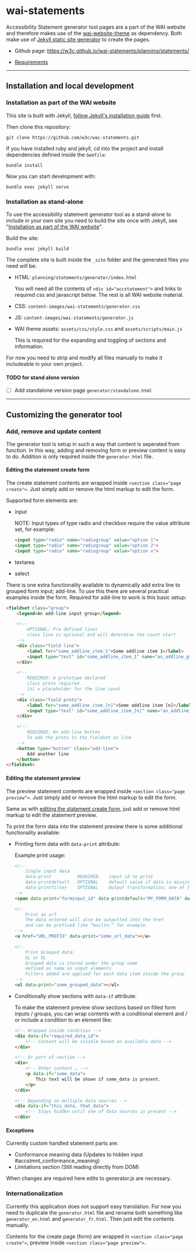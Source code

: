 # wai-statements

Accessibility Statement generator tool pages are a part of the WAI website and therefore makes use of the [wai-website-theme](https://github.com/w3c/wai-website-theme) as dependency. Both make use of [Jekyll static site generator](https://jekyllrb.com/) to create the pages.

- Github page: https://w3c.github.io/wai-statements/planning/statements/

- [Requirements](https://www.w3.org/WAI/EO/wiki/Accessibility_Statements_Requirements)

---

## Installation and local development

### Installation as part of the WAI website

This site is built with Jekyll, [follow Jekyll's installation guide](https://jekyllrb.com/docs/) first.

Then clone this repository:
```
git clone https://github.com/w3c/wai-statements.git
```

If you have installed ruby and jekyll, cd into the project and install dependencies defined inside the `Gemfile`:

```
bundle install
```

Now you can start development with:

```
bundle exec jekyll serve
```


### Installation as stand-alone

To use the accessibility statement generator tool as a stand-alone to include in your own site you need to build the site once with Jekyll, see "[Installation as part of the WAI website](#installation-as-part-of-the-wai-website)".

Build the site:
```
bundle exec jekyll build
```

The complete site is built inside the `_site` folder and the generated files you need will be:

- HTML: `planning/statements/generator/index.html`

    You will need all the contents of `<div id="accstatement">` and links to required css and javascript below. The rest is all WAI website material.

- CSS: `content-images/wai-statements/generator.css`
- JS: `content-images/wai-statements/generator.js`
- WAI theme assets: `assets/css/style.css` and `assets/scripts/main.js`

    This is required for the expanding and toggling of sections and information.

For now you need to strip and modify all files manually to make it includeable in your own project.

#### TODO for stand alone version

- [ ] Add standalone version page `generator/standalone.html`



---

## Customizing the generator tool

### Add, remove and update content

The generator tool is setup in such a way that content is seperated from function. In this way, adding and removing form or preview content is easy to do. Addition is only required inside the `generator.html` file.

#### Editing the statement create form

The create statement contents are wrapped inside `<section class="page create">`. Just simply add or remove the html markup to edit the form.

Supported form elements are:
- input

  NOTE: Input types of type radio and checkbox require the value attribute set, for example:

  ```html
  <input type="radio" name="radiogroup" value="option 1">
  <input type="radio" name="radiogroup" value="option 2">
  <input type="radio" name="radiogroup" value="option x">
  ```

- textarea
- select

There is one extra functionality available to dynamically add extra line to grouped form input; add-line. To use this there are several practical examples inside the form. Required for add-line to work is this basic setup:

```html
<fieldset class="group">
    <legend>An add-line input group</legend>

    <!--
        OPTIONAL: Pre defined lines
        class line is optional and will determine the count start
    -->
    <div class="field line">
        <label for="some_addline_item_1">Some addline item 1</label>
        <input type="text" id="some_addline_item_1" name="an_addline_grouping_name" />
    </div>

    <!--
        REQUIRED: A prototype declared
        class proto required
        [n] = placeholder for the line count
    -->
    <div class="field proto">
        <label for="some_addline_item_[n]">Some addline item [n]</label>
        <input type="text" id="some_addline_item_[n]" name="an_addline_grouping_name" />
    </div>

    <!--
        REQUIRED: An add-line button
        To add the proto to the fieldset as line
    -->
    <button type="button" class="add-line">
        Add another line
    </button>
</fieldset>
```

#### Editing the statement preview

The preview statement contents are wrapped inside `<section class="page preview">`. Just simply add or remove the html markup to edit the form.

Same as with [editing the statement create form](#editing-the-statement-create-form), just add or remove html markup to edit the statement preview.

To print the form data into the statement preview there is some additional functionality available:

- Printing form data with `data-print` attribute:

    Example print usage:
    ```html
    <!--
        Single input data
        data-print          REQUIRED    input id to print
        data-printdefault   OPTIONAL    default value if data is missing or empty
        data-printfilter    OPTIONAL    Output transformation; one of [lowercase, capitalize]
    -->
    <span data-print="forminput_id" data-printdefault="MY_FORM_DATA" data-printfilter="lowercase, capitalize"></span>

    <!--
        Print as url
        The data entered will also be outputted into the href
        and can be prefixed like “mailto:” for example.
    -->
    <a href="URL_PREFIX" data-print="some_url_data"></a>

    <!--
        Print Grouped data:
        UL or OL
        Grouped data is stored under the group name
        defined as name on input elements
        Filters added are applied for each data item inside the group
    -->
    <ul data-print="some_grouped_data"></ul>
    ```

- Conditionally show sections with `data-if` attribute:

    To make the statement preview show sections based on filled form inputs / groups, you can wrap contents with a conditional element and / or include a condition to an element like:

    ```html
    <!-- Wrapped inside condition -->
    <div data-if="required_data_id">
        <!-- Content will be visible based on available data -->
    </div>

    <!-- Or part of section -->
    <div>
        <!-- Other content … -->
        <p data-if="some_data">
            This text will be shown if some_data is present.
        </p>
    </div>

    <!-- Depending on multiple data sources -->
    <div data-if="this_data, that_data">
        <!-- Stays hidden until one of data sources is present -->
    </div>
    ```

#### Exceptions

Currently custom handled statement parts are:

- Conformance meaning data (Updates to hidden input #accstmnt_conformance_meaning)
- Limitations section (Still reading directly from DOM)

When changes are required here edits to generator.js are necessary.


### Internationalization

Currently this application does not support easy translation. For now you need to duplicate the `generator.html` file and rename both something like `generator_en.html` and `generator_fr.html`. Then just edit the contents manually.

Contents for the create page (form) are wrapped in `<section class="page create">`, preview inside `<section class="page preview">`.
